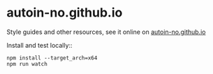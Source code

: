 # autoin-no.github.io

Style guides and other resources, see it online on [autoin-no.github.io](https://autoin-no.github.io)

Install and test locally::
```
npm install --target_arch=x64
npm run watch
```
